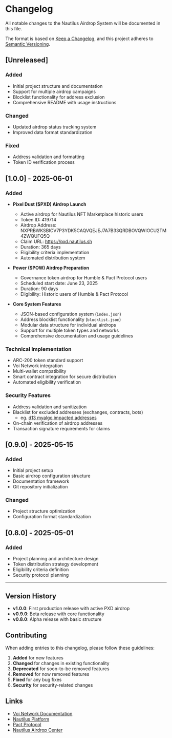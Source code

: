 # Changelog

All notable changes to the Nautilus Airdrop System will be documented in this file.

The format is based on [Keep a Changelog](https://keepachangelog.com/en/1.0.0/),
and this project adheres to [Semantic Versioning](https://semver.org/spec/v2.0.0.html).

## [Unreleased]

### Added
- Initial project structure and documentation
- Support for multiple airdrop campaigns
- Blocklist functionality for address exclusion
- Comprehensive README with usage instructions

### Changed
- Updated airdrop status tracking system
- Improved data format standardization

### Fixed
- Address validation and formatting
- Token ID verification process

## [1.0.0] - 2025-06-01

### Added
- **Pixel Dust ($PXD) Airdrop Launch**
  - Active airdrop for Nautilus NFT Marketplace historic users
  - Token ID: 419714
  - Airdrop Address: NXPRBWKSBICV7P3YDK5CAQVQEJEJ7A7B33QRDBOVQWIOCU2TM4ZWQUFQ5Q
  - Claim URL: https://pxd.nautilus.sh
  - Duration: 365 days
  - Eligibility criteria implementation
  - Automated distribution system

- **Power ($POW) Airdrop Preparation**
  - Governance token airdrop for Humble & Pact Protocol users
  - Scheduled start date: June 23, 2025
  - Duration: 90 days
  - Eligibility: Historic users of Humble & Pact Protocol

- **Core System Features**
  - JSON-based configuration system (`index.json`)
  - Address blocklist functionality (`blocklist.json`)
  - Modular data structure for individual airdrops
  - Support for multiple token types and networks
  - Comprehensive documentation and usage guidelines

### Technical Implementation
- ARC-200 token standard support
- Voi Network integration
- Multi-wallet compatibility
- Smart contract integration for secure distribution
- Automated eligibility verification

### Security Features
- Address validation and sanitization
- Blacklist for excluded addresses (exchanges, contracts, bots)
  + eg. [d13 myalgo impacted addresses](https://d13.co/myalgo-hack-first-wave-addresses-data/)
- On-chain verification of airdrop addresses
- Transaction signature requirements for claims

## [0.9.0] - 2025-05-15

### Added
- Initial project setup
- Basic airdrop configuration structure
- Documentation framework
- Git repository initialization

### Changed
- Project structure optimization
- Configuration format standardization

## [0.8.0] - 2025-05-01

### Added
- Project planning and architecture design
- Token distribution strategy development
- Eligibility criteria definition
- Security protocol planning

---

## Version History

- **v1.0.0**: First production release with active PXD airdrop
- **v0.9.0**: Beta release with core functionality
- **v0.8.0**: Alpha release with basic structure

## Contributing

When adding entries to this changelog, please follow these guidelines:

1. **Added** for new features
2. **Changed** for changes in existing functionality
3. **Deprecated** for soon-to-be removed features
4. **Removed** for now removed features
5. **Fixed** for any bug fixes
6. **Security** for security-related changes

## Links

- [Voi Network Documentation](https://docs.voi.network)
- [Nautilus Platform](https://nautilus.sh)
- [Pact Protocol](https://pact.fi)
- [Nautilus Airdrop Center](https://nautilus.sh/airdrop)